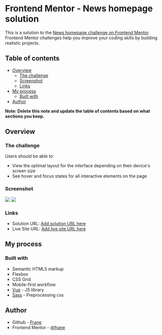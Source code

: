 # Frontend Mentor - News homepage solution

This is a solution to the [News homepage challenge on Frontend Mentor](https://www.frontendmentor.io/challenges/news-homepage-H6SWTa1MFl). Frontend Mentor challenges help you improve your coding skills by building realistic projects. 

## Table of contents

- [Overview](#overview)
  - [The challenge](#the-challenge)
  - [Screenshot](#screenshot)
  - [Links](#links)
- [My process](#my-process)
  - [Built with](#built-with)
- [Author](#author)

**Note: Delete this note and update the table of contents based on what sections you keep.**

## Overview

### The challenge

Users should be able to:

- View the optimal layout for the interface depending on their device's screen size
- See hover and focus states for all interactive elements on the page

### Screenshot

![](./desktop-screenshot.jpg)
![](./mobile-screenshot.jpg)

### Links

- Solution URL: [Add solution URL here](https://github.com/FraneSpralja/news-home-main)
- Live Site URL: [Add live site URL here](https://news-home-main.vercel.app/)

## My process

### Built with

- Semantic HTML5 markup
- Flexbox
- CSS Grid
- Mobile-first workflow
- [Vue](https://vuejs.org/) - JS library
- [Sass](https://sass-lang.com/guide) - Preprocessing css

## Author

- Github - [Frane](https://github.com/FraneSpralja)
- Frontend Mentor - [@frane](https://www.frontendmentor.io/profile/FraneSpralja)
